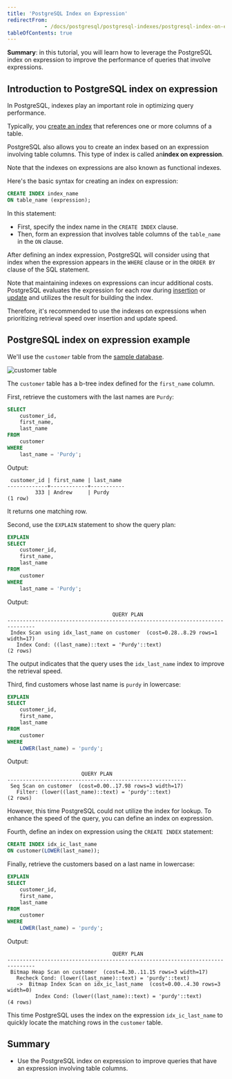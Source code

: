```yaml
---
title: 'PostgreSQL Index on Expression'
redirectFrom: 
            - /docs/postgresql/postgresql-indexes/postgresql-index-on-expression
tableOfContents: true
---
```


**Summary**: in this tutorial, you will learn how to leverage the PostgreSQL index on expression to improve the performance of queries that involve expressions.

## Introduction to PostgreSQL index on expression

In PostgreSQL, indexes play an important role in optimizing query performance.

Typically, you [create an index](/docs/postgresql/postgresql-indexes/postgresql-create-index) that references one or more columns of a table.

PostgreSQL also allows you to create an index based on an expression involving table columns. This type of index is called an**index on expression**.

Note that the indexes on expressions are also known as functional indexes.

Here's the basic syntax for creating an index on expression:

```sql
CREATE INDEX index_name
ON table_name (expression);
```

In this statement:

- First, specify the index name in the `CREATE INDEX` clause.
- Then, form an expression that involves table columns of the `table_name` in the `ON` clause.

After defining an index expression, PostgreSQL will consider using that index when the expression appears in the `WHERE` clause or in the `ORDER BY` clause of the SQL statement.

Note that maintaining indexes on expressions can incur additional costs. PostgreSQL evaluates the expression for each row during [insertion](/docs/postgresql/postgresql-insert) or [update](/docs/postgresql/postgresql-tutorial/postgresql-update) and utilizes the result for building the index.

Therefore, it's recommended to use the indexes on expressions when prioritizing retrieval speed over insertion and update speed.

## PostgreSQL index on expression example

We'll use the `customer` table from the [sample database](/docs/postgresql/postgresql-getting-started/postgresql-sample-database).

![customer table](/postgresqltutorial_data/customer-table.png)

The `customer` table has a b-tree index defined for the `first_name` column.

First, retrieve the customers with the last names are `Purdy`:

```sql
SELECT
    customer_id,
    first_name,
    last_name
FROM
    customer
WHERE
    last_name = 'Purdy';
```

Output:

```
 customer_id | first_name | last_name
-------------+------------+-----------
         333 | Andrew     | Purdy
(1 row)
```

It returns one matching row.

Second, use the `EXPLAIN` statement to show the query plan:

```sql
EXPLAIN
SELECT
    customer_id,
    first_name,
    last_name
FROM
    customer
WHERE
    last_name = 'Purdy';
```

Output:

```
                                  QUERY PLAN
-------------------------------------------------------------------------------
 Index Scan using idx_last_name on customer  (cost=0.28..8.29 rows=1 width=17)
   Index Cond: ((last_name)::text = 'Purdy'::text)
(2 rows)
```

The output indicates that the query uses the `idx_last_name` index to improve the retrieval speed.

Third, find customers whose last name is `purdy` in lowercase:

```sql
EXPLAIN
SELECT
    customer_id,
    first_name,
    last_name
FROM
    customer
WHERE
    LOWER(last_name) = 'purdy';
```

Output:

```
                        QUERY PLAN
----------------------------------------------------------
 Seq Scan on customer  (cost=0.00..17.98 rows=3 width=17)
   Filter: (lower((last_name)::text) = 'purdy'::text)
(2 rows)
```

However, this time PostgreSQL could not utilize the index for lookup. To enhance the speed of the query, you can define an index on expression.

Fourth, define an index on expression using the `CREATE INDEX` statement:

```sql
CREATE INDEX idx_ic_last_name
ON customer(LOWER(last_name));
```

Finally, retrieve the customers based on a last name in lowercase:

```sql
EXPLAIN
SELECT
    customer_id,
    first_name,
    last_name
FROM
    customer
WHERE
    LOWER(last_name) = 'purdy';
```

Output:

```
                                  QUERY PLAN
-------------------------------------------------------------------------------
 Bitmap Heap Scan on customer  (cost=4.30..11.15 rows=3 width=17)
   Recheck Cond: (lower((last_name)::text) = 'purdy'::text)
   ->  Bitmap Index Scan on idx_ic_last_name  (cost=0.00..4.30 rows=3 width=0)
         Index Cond: (lower((last_name)::text) = 'purdy'::text)
(4 rows)
```

This time PostgreSQL uses the index on the expression `idx_ic_last_name` to quickly locate the matching rows in the `customer` table.

## Summary

- Use the PostgreSQL index on expression to improve queries that have an expression involving table columns.
